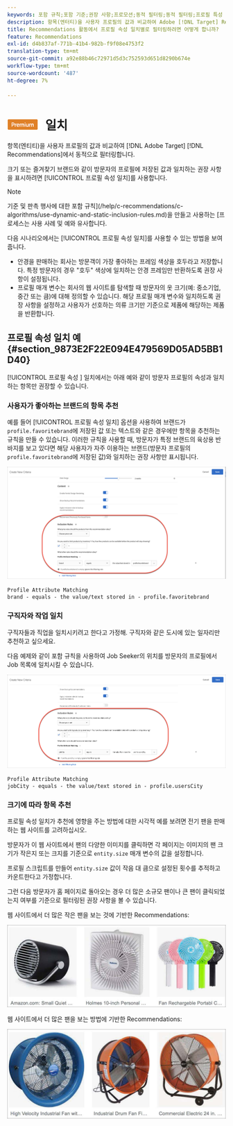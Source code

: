 ```yaml
---
keywords: 포함 규칙;포함 기준;권장 사항;프로모션;동적 필터링;동적 필터링;프로필 특성 일치
description: 항목(엔터티)을 사용자 프로필의 값과 비교하여 Adobe [!DNL Target] Recommendations에서 동적으로 필터링하는 방법을 알아봅니다.
title: Recommendations 활동에서 프로필 속성 일치별로 필터링하려면 어떻게 합니까?
feature: Recommendations
exl-id: d4b837af-771b-41b4-982b-f9f08e4753f2
translation-type: tm+mt
source-git-commit: a92e88b46c72971d5d3c752593d651d8290b674e
workflow-type: tm+mt
source-wordcount: '487'
ht-degree: 7%

---
```


# ![PREMIUMProfile 속성 ](/help/assets/premium.png) 일치

항목(엔티티)을 사용자 프로필의 값과 비교하여 [!DNL Adobe Target] [!DNL Recommendations]에서 동적으로 필터링합니다.

크기 또는 즐겨찾기 브랜드와 같이 방문자의 프로필에 저장된 값과 일치하는 권장 사항을 표시하려면 [!UICONTROL 프로필 속성 일치]를 사용합니다.

>[!NOTE]
>
>기준 및 판촉 행사에 대한 포함 규칙](/help/c-recommendations/c-algorithms/use-dynamic-and-static-inclusion-rules.md)을 만들고 사용하는 [프로세스는 사용 사례 및 예와 유사합니다.

다음 시나리오에서는 [!UICONTROL 프로필 속성 일치]를 사용할 수 있는 방법을 보여줍니다.

* 안경을 판매하는 회사는 방문객이 가장 좋아하는 프레임 색상을 호두라고 저장합니다. 특정 방문자의 경우 &quot;호두&quot; 색상에 일치하는 안경 프레임만 반환하도록 권장 사항이 설정됩니다.
* 프로필 매개 변수는 회사의 웹 사이트를 탐색할 때 방문자의 옷 크기(예: 중소기업, 중간 또는 큼)에 대해 정의할 수 있습니다. 해당 프로필 매개 변수와 일치하도록 권장 사항을 설정하고 사용자가 선호하는 의류 크기만 기준으로 제품에 해당하는 제품을 반환합니다.

## 프로필 속성 일치 예 {#section_9873E2F22E094E479569D05AD5BB1D40}

[!UICONTROL 프로필 속성 ] 일치에서는 아래 예와 같이 방문자 프로필의 속성과 일치하는 항목만 권장할 수 있습니다.

### 사용자가 좋아하는 브랜드의 항목 추천

예를 들어 [!UICONTROL 프로필 속성 일치] 옵션을 사용하여 브랜드가 `profile.favoritebrand`에 저장된 값 또는 텍스트와 같은 경우에만 항목을 추천하는 규칙을 만들 수 있습니다. 이러한 규칙을 사용할 때, 방문자가 특정 브랜드의 육상용 반바지를 보고 있다면 해당 사용자가 자주 이용하는 브랜드(방문자 프로필의 `profile.favoritebrand`에 저장된 값)와 일치하는 권장 사항만 표시됩니다.

![즐겨찾기 브랜드](/help/c-recommendations/c-algorithms/assets/favorite-brand.png)

```
Profile Attribute Matching
brand - equals - the value/text stored in - profile.favoritebrand
```

### 구직자와 작업 일치

구직자들과 직업을 일치시키려고 한다고 가정해. 구직자와 같은 도시에 있는 일자리만 추천하고 싶으세요.

다음 예제와 같이 포함 규칙을 사용하여 Job Seeker의 위치를 방문자의 프로필에서 Job 목록에 일치시킬 수 있습니다.

![사용자 구/군/시](/help/c-recommendations/c-algorithms/assets/city.png)

```
Profile Attribute Matching
jobCity - equals - the value/text stored in - profile.usersCity
```

### 크기에 따라 항목 추천

프로필 속성 일치가 추천에 영향을 주는 방법에 대한 시각적 예를 보려면 전기 팬을 판매하는 웹 사이트를 고려하십시오.

방문자가 이 웹 사이트에서 팬의 다양한 이미지를 클릭하면 각 페이지는 이미지의 팬 크기가 작은지 또는 크지를 기준으로 `entity.size` 매개 변수의 값을 설정합니다.

프로필 스크립트를 만들어 `entity.size` 값이 작음 대 큼으로 설정된 횟수를 추적하고 카운트한다고 가정합니다.

그런 다음 방문자가 홈 페이지로 돌아오는 경우 더 많은 소규모 팬이나 큰 팬이 클릭되었는지 여부를 기준으로 필터링된 권장 사항을 볼 수 있습니다.

웹 사이트에서 더 많은 작은 팬을 보는 것에 기반한 Recommendations:

![소규모 팬 추천](/help/c-recommendations/c-algorithms/assets/small-fans.png)

웹 사이트에서 더 많은 팬을 보는 방법에 기반한 Recommendations:

![대형 팬 추천](/help/c-recommendations/c-algorithms/assets/large-fans.png)
